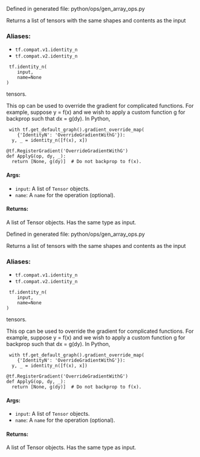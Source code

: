 
Defined in generated file: python/ops/gen_array_ops.py

Returns a list of tensors with the same shapes and contents as the input
### Aliases:
- `tf.compat.v1.identity_n`
- `tf.compat.v2.identity_n`

```
 tf.identity_n(
    input,
    name=None
)
```

tensors.

This op can be used to override the gradient for complicated functions. For example, suppose y = f(x) and we wish to apply a custom function g for backprop such that dx = g(dy). In Python,

```
 with tf.get_default_graph().gradient_override_map(
    {'IdentityN': 'OverrideGradientWithG'}):
  y, _ = identity_n([f(x), x])

@tf.RegisterGradient('OverrideGradientWithG')
def ApplyG(op, dy, _):
  return [None, g(dy)]  # Do not backprop to f(x).
```
#### Args:
- `input`: A list of `Tensor` objects.
- `name`: A `name` for the operation (optional).
#### Returns:

A list of Tensor objects. Has the same type as input.

Defined in generated file: python/ops/gen_array_ops.py

Returns a list of tensors with the same shapes and contents as the input
### Aliases:
- `tf.compat.v1.identity_n`
- `tf.compat.v2.identity_n`

```
 tf.identity_n(
    input,
    name=None
)
```

tensors.

This op can be used to override the gradient for complicated functions. For example, suppose y = f(x) and we wish to apply a custom function g for backprop such that dx = g(dy). In Python,

```
 with tf.get_default_graph().gradient_override_map(
    {'IdentityN': 'OverrideGradientWithG'}):
  y, _ = identity_n([f(x), x])

@tf.RegisterGradient('OverrideGradientWithG')
def ApplyG(op, dy, _):
  return [None, g(dy)]  # Do not backprop to f(x).
```
#### Args:
- `input`: A list of `Tensor` objects.
- `name`: A `name` for the operation (optional).
#### Returns:

A list of Tensor objects. Has the same type as input.
